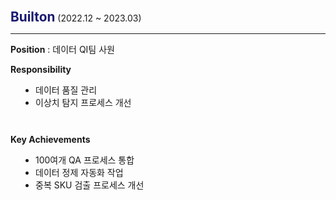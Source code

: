 <span style="font-size:1.3rem; font-weight:bold; color:midnightblue;">Builton</span>
<span stlye="font-size:1rem;">(2022.12 ~ 2023.03)</span>

<hr>

<p style="margin: 10px 0 5px 0;"> <b>Position</b> : 데이터 QI팀 사원<p>

<p style="margin: 10px 0 5px 0;"> <b>Responsibility</b></p>
<ul style="padding:0 40px;">
    <li>데이터 품질 관리</li>
    <li>이상치 탐지 프로세스 개선</li>
</ul>

<br>

<p style="margin: 10px 0 5px 0;"><b>Key Achievements</b></p>
<ul style="padding:0 40px;">
    <li>100여개 QA 프로세스 통합</li>
    <li>데이터 정제 자동화 작업</li>
    <li>중복 SKU 검출 프로세스 개선</li>
</ul>

<br>
